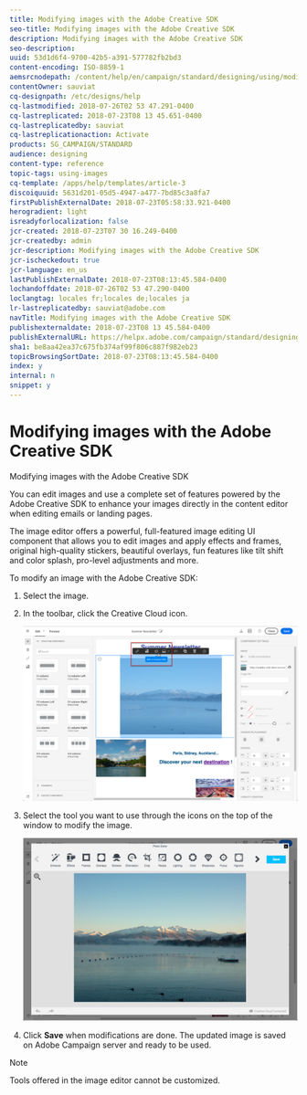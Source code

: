 ```yaml
---
title: Modifying images with the Adobe Creative SDK
seo-title: Modifying images with the Adobe Creative SDK
description: Modifying images with the Adobe Creative SDK
seo-description: 
uuid: 53d1d6f4-9700-42b5-a391-577782fb2bd3
content-encoding: ISO-8859-1
aemsrcnodepath: /content/help/en/campaign/standard/designing/using/modifying-images-with-the-adobe-creative-sdk
contentOwner: sauviat
cq-designpath: /etc/designs/help
cq-lastmodified: 2018-07-26T02 53 47.291-0400
cq-lastreplicated: 2018-07-23T08 13 45.651-0400
cq-lastreplicatedby: sauviat
cq-lastreplicationaction: Activate
products: SG_CAMPAIGN/STANDARD
audience: designing
content-type: reference
topic-tags: using-images
cq-template: /apps/help/templates/article-3
discoiquuid: 5631d201-05d5-4947-a477-7bd85c3a8fa7
firstPublishExternalDate: 2018-07-23T05:58:33.921-0400
herogradient: light
isreadyforlocalization: false
jcr-created: 2018-07-23T07 30 16.249-0400
jcr-createdby: admin
jcr-description: Modifying images with the Adobe Creative SDK
jcr-ischeckedout: true
jcr-language: en_us
lastPublishExternalDate: 2018-07-23T08:13:45.584-0400
lochandoffdate: 2018-07-26T02 53 47.290-0400
loclangtag: locales fr;locales de;locales ja
lr-lastreplicatedby: sauviat@adobe.com
navTitle: Modifying images with the Adobe Creative SDK
publishexternaldate: 2018-07-23T08 13 45.584-0400
publishExternalURL: https://helpx.adobe.com/campaign/standard/designing/using/modifying-images-with-the-adobe-creative-sdk.html
sha1: be8aa42ea37c675fb374af99f806c887f982eb23
topicBrowsingSortDate: 2018-07-23T08:13:45.584-0400
index: y
internal: n
snippet: y
---
```


# Modifying images with the Adobe Creative SDK

Modifying images with the Adobe Creative SDK

You can edit images and use a complete set of features powered by the Adobe Creative SDK to enhance your images directly in the content editor when editing emails or landing pages.

The image editor offers a powerful, full-featured image editing UI component that allows you to edit images and apply effects and frames, original high-quality stickers, beautiful overlays, fun features like tilt shift and color splash, pro-level adjustments and more.

To modify an image with the Adobe Creative SDK:

1. Select the image.
1. In the toolbar, click the Creative Cloud icon.

   ![](assets/des_creative_sdk_icon.png)

1. Select the tool you want to use through the icons on the top of the window to modify the image.

   ![](assets/email_designer_ccSdkToolbar.png)

1. Click **Save** when modifications are done. The updated image is saved on Adobe Campaign server and ready to be used.

>[!NOTE]
>
>Tools offered in the image editor cannot be customized.

